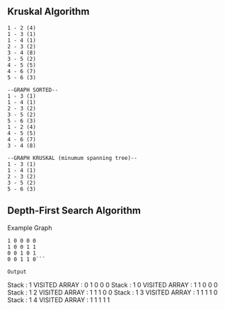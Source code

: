## Kruskal Algorithm

```--GRAPH PURE--
1 - 2 (4)
1 - 3 (1)
1 - 4 (1)
2 - 3 (2)
3 - 4 (8)
3 - 5 (2)
4 - 5 (5)
4 - 6 (7)
5 - 6 (3)

--GRAPH SORTED--
1 - 3 (1)
1 - 4 (1)
2 - 3 (2)
3 - 5 (2)
5 - 6 (3)
1 - 2 (4)
4 - 5 (5)
4 - 6 (7)
3 - 4 (8)

--GRAPH KRUSKAL (minumum spanning tree)--
1 - 3 (1)
1 - 4 (1)
2 - 3 (2)
3 - 5 (2)
5 - 6 (3)
```

## Depth-First Search Algorithm

Example Graph

````0 1 1 0 0
1 0 0 0 0
1 0 0 1 1
0 0 1 0 1
0 0 1 1 0```

Output
````

Stack : 1
VISITED ARRAY : 0 1 0 0 0
Stack : 1 0
VISITED ARRAY : 1 1 0 0 0
Stack : 1 2
VISITED ARRAY : 1 1 1 0 0
Stack : 1 3
VISITED ARRAY : 1 1 1 1 0
Stack : 1 4
VISITED ARRAY : 1 1 1 1 1

```

```
